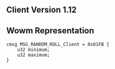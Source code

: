 ## Client Version 1.12

## Wowm Representation
```rust,ignore
cmsg MSG_RANDOM_ROLL_Client = 0x01FB {
    u32 minimum;    
    u32 maximum;    
}

```
